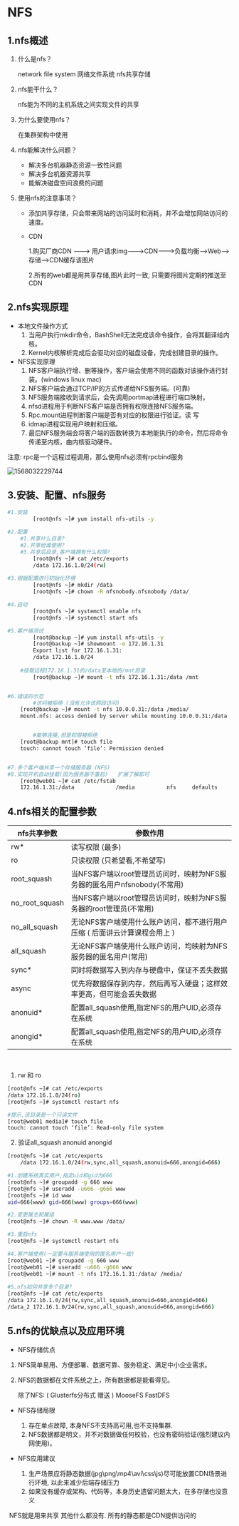 # NFS



## 1.nfs概述

1. 什么是nfs？ 

   network file system 网络文件系统  nfs共享存储

2. nfs能干什么？

   nfs能为不同的主机系统之间实现文件的共享

3. 为什么要使用nfs？

   在集群架构中使用

4. nfs能解决什么问题？

   - 解决多台机器静态资源一致性问题
   - 解决多台机器资源共享
   - 能解决磁盘空间浪费的问题

5. 使用nfs的注意事项？

   - 添加共享存储，只会带来网站的访问延时和消耗，并不会增加网站访问的速度。

   - CDN

     1.购买厂商CDN   --->  用户请求img--->CDN--->负载均衡-->Web-->存储-->CDN缓存该图片

     2.所有的web都是用共享存储,图片此时一致, 只需要将图片定期的推送至CDN

## 2.nfs实现原理

- 本地文件操作方式
  1. 当用户执行mkdir命令，BashShell无法完成该命令操作，会将其翻译给内核。
  2. Kernel内核解析完成后会驱动对应的磁盘设备，完成创建目录的操作。
- NFS实现原理
  1. NFS客户端执行增、删等操作，客户端会使用不同的函数对该操作进行封装。(windows linux mac)
  2. NFS客户端会通过TCP/IP的方式传递给NFS服务端。(可靠)
  3. NFS服务端接收到请求后，会先调用portmap进程进行端口映射。
  4. nfsd进程用于判断NFS客户端是否拥有权限连接NFS服务端。
  5.  Rpc.mount进程判断客户端是否有对应的权限进行验证。读  写
  6.  idmap进程实现用户映射和压缩。
  7.  最后NFS服务端会将客户端的函数转换为本地能执行的命令，然后将命令传递至内核，由内核驱动硬件。

注意: rpc是一个远程过程调用，那么使用nfs必须有rpcbind服务

![1568032229744](C:\Users\Thinkpad\AppData\Roaming\Typora\typora-user-images\1568032229744.png)

## 3.安装、配置、nfs服务

~~~bash
#1.安装
		[root@nfs ~]# yum install nfs-utils -y
	
#2.配置
	#1.共享什么目录?
	#2.共享给谁使用?
	#3.共享后目录,客户端拥有什么权限?
		[root@nfs ~]# cat /etc/exports
		/data 172.16.1.0/24(rw)
		
#3.根据配置进行初始化环境
		[root@nfs ~]# mkdir /data
		[root@nfs ~]# chown -R nfsnobody.nfsnobody /data/

#4.启动
		[root@nfs ~]# systemctl enable nfs
		[root@nfs ~]# systemctl start nfs	

#5.客户端测试
		[root@backup ~]# yum install nfs-utils -y
		[root@backup ~]# showmount -e 172.16.1.31
		Export list for 172.16.1.31:
		/data 172.16.1.0/24
		
	#挂载远程172.16.1.31的/data至本地的/mnt目录
		[root@backup ~]# mount -t nfs 172.16.1.31:/data /mnt


#6.错误的示范
		#访问被拒绝 (没有允许该网段访问)
	[root@backup ~]# mount -t nfs 10.0.0.31:/data /media/
	mount.nfs: access denied by server while mounting 10.0.0.31:/data


		#能够连接,但是权限被拒绝
	[root@backup mnt]# touch file
	touch: cannot touch ‘file’: Permission denied


#7.多个客户端共享一个存储服务器 (NFS)
#8.实现开机自动挂载(因为服务器不重启)   扩展了解即可
	[root@web01 ~]# cat /etc/fstab
	172.16.1.31:/data			  /media		  nfs     defaults        0 0
~~~

## 4.nfs相关的配置参数

| nfs共享参数    | 参数作用                                                     |
| -------------- | ------------------------------------------------------------ |
| rw*            | 读写权限 (最多)                                              |
| ro             | 只读权限 (只希望看,不希望写)                                 |
| root_squash    | 当NFS客户端以root管理员访问时，映射为NFS服务器的匿名用户nfsnobody(不常用) |
| no_root_squash | 当NFS客户端以root管理员访问时，映射为NFS服务器的root管理员(不常用) |
| no_all_squash  | 无论NFS客户端使用什么账户访问，都不进行用户压缩  ( 后面讲云计算课程会用上 ) |
| all_squash     | 无论NFS客户端使用什么账户访问，均映射为NFS服务器的匿名用户(常用) |
| sync*          | 同时将数据写入到内存与硬盘中，保证不丢失数据                 |
| async          | 优先将数据保存到内存，然后再写入硬盘；这样效率更高，但可能会丢失数据 |
| anonuid*       | 配置all_squash使用,指定NFS的用户UID,必须存在系统             |
| anongid*       | 配置all_squash使用,指定NFS的用户UID,必须存在系统             |

​	

1. rw 和 ro

~~~bash
[root@nfs ~]# cat /etc/exports
/data 172.16.1.0/24(ro)
[root@nfs ~]# systemctl restart nfs

#提示,该目录是一个只读文件
[root@web01 media]# touch file
touch: cannot touch ‘file’: Read-only file system
~~~

2. 验证all_squash  anonuid  anongid

~~~bash
[root@nfs ~]# cat /etc/exports
	/data 172.16.1.0/24(rw,sync,all_squash,anonuid=666,anongid=666)

#1.创建系统真实用户,指定uid和gid为666
[root@nfs ~]# groupadd -g 666 www
[root@nfs ~]# useradd -u666 -g666 www
[root@nfs ~]# id www
uid=666(www) gid=666(www) groups=666(www)

#2.变更属主和属组
[root@nfs ~]# chown -R www.www /data/

#3.重启nfs
[root@nfs ~]# systemctl restart nfs

#4.客户端使用(一定要与服务端使用的匿名用户一致)
[root@web01 ~]# groupadd -g 666 www
[root@web01 ~]# useradd -u666 -g666 www
[root@web01 ~]# mount -t nfs 172.16.1.31:/data/ /media/
	
#5.nfs如何共享多个目录?
[root@nfs ~]# cat /etc/exports
/data 172.16.1.0/24(rw,sync,all_squash,anonuid=666,anongid=666)
/data_2 172.16.1.0/24(rw,sync,all_squash,anonuid=666,anongid=666)
~~~

## 5.nfs的优缺点以及应用环境

- NFS存储优点

1. NFS简单易用、方便部署、数据可靠、服务稳定、满足中小企业需求。

2. NFS的数据都在文件系统之上，所有数据都是能看得见。 

   除了NFS:  		( Glusterfs分布式  赠送 )  MooseFS   FastDFS

- NFS存储局限
  1. 存在单点故障, 本身NFS不支持高可用,也不支持集群.
  2.  NFS数据都是明文，并不对数据做任何校验，也没有密码验证(强烈建议内网使用)。

- NFS应用建议
  1. 生产场景应将静态数据(jpg\png\mp4\avi\css\js)尽可能放置CDN场景进行环境, 以此来减少后端存储压力
  2. 如果没有缓存或架构、代码等，本身历史遗留问题太大，在多存储也没意义

​    NFS就是用来共享  其他什么都没有.     所有的静态都是CDN提供访问的
